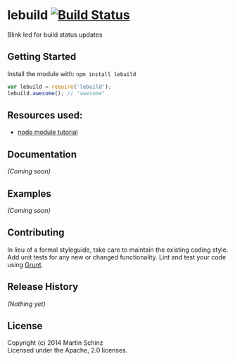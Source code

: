 # lebuild [![Build Status](https://secure.travis-ci.org/thinktainer/lebuild.png?branch=master)](http://travis-ci.org/thinktainer/lebuild)

Blink led for build status updates

## Getting Started
Install the module with: `npm install lebuild`

```javascript
var lebuild = require('lebuild');
lebuild.awesome(); // "awesome"
```

## Resources used:
- [ node module tutorial ](http://javascriptplayground.com/blog/2012/08/writing-a-command-line-node-tool/)

## Documentation
_(Coming soon)_

## Examples
_(Coming soon)_

## Contributing
In lieu of a formal styleguide, take care to maintain the existing coding style. Add unit tests for any new or changed functionality. Lint and test your code using [Grunt](http://gruntjs.com/).

## Release History
_(Nothing yet)_

## License
Copyright (c) 2014 Martin Schinz  
Licensed under the Apache, 2.0 licenses.

